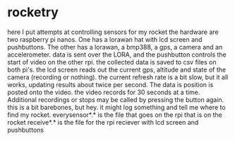 # rocketry
here I put attempts at controlling sensors for my rocket
the hardware are two raspberry pi nanos.  One has a lorawan hat with lcd screen and pushbuttons.  The other has a lorawan, a bmp388, a gps, a camera and an accelerometer.
data is sent over the LORA, and the pushbutton controls the start of video on the other rpi.
the collected data is saved to csv files on both pi's.  the lcd screen reads out the current gps, altitude and state of the camera (recording or nothing).
the current refresh rate is a bit slow, but it all works, updating results about twice per second.
The data is position is posted onto the video.
the video records for 30 seconds at a time.  Additional recordings or stops may be called by pressing the button again.
this is a bit barebones, but hey.  it might log something and tell me where to find my rocket.
everysensor*.* is the file that goes on the rpi that is on the rocket
receive*.* is the file for the rpi reciever with lcd screen and pushbuttons
